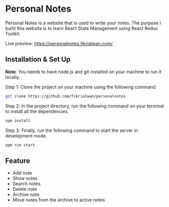 # Personal Notes

Personal Notes is a website that is used to write your notes. The purpose I build this website is to learn React State Management using React Redux Toolkit.

Live preview: https://personalnotes.fikrialwan.com/

## Installation & Set Up

**Note**: You needs to have node.js and git installed on your machine to run it locally.

Step 1: Clone the project on your machine using the following command

```sh
git clone https://github.com/fikrialwan/personalnotes
```

Step 2: In the project directory, run the following command on your terminal to install all the dependencies.

```sh
npm install
```

Step 3: Finally, run the following command to start the server in development mode.

```sh
npm run start
```

## Feature

- Add note
- Show notes
- Search notes
- Delete note
- Archive note
- Move notes from the archive to active notes
